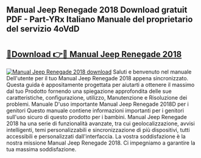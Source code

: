 ## Manual Jeep Renegade 2018 Download gratuit PDF - Part-YRx Italiano Manuale del proprietario del servizio 4oVdD

# <h2><a href="http://dfg0l0.blite.top/?on=Manual+Jeep+Renegade+2018">🔗Download 👉🔴 Manual Jeep Renegade 2018</a></h2>

[![Manual Jeep Renegade 2018 download](https://i.imgur.com/lujVjoI.png)](http://dfg0l0.blite.top/?on=Manual+Jeep+Renegade+2018)
Saluti e benvenuto nel manuale Dell'utente per il tuo Manual Jeep Renegade 2018 appena sincronizzato. Questa guida è appositamente progettata per aiutarti a ottenere il massimo dal tuo Prodotto fornendo una spiegazione approfondita delle sue caratteristiche, configurazione, utilizzo, Manutenzione e Risoluzione dei problemi. Manuale D'uso importante Manual Jeep Renegade 2018D per i genitori Questo manuale contiene informazioni importanti per i genitori sull'uso sicuro di questo prodotto per i bambini. Manual Jeep Renegade 2018 ha una serie di funzionalità avanzate, tra cui geolocalizzazione, avvisi intelligenti, temi personalizzabili e sincronizzazione di più dispositivi, tutti accessibili e personalizzati dall'interfaccia. La vostra soddisfazione è la nostra missione Manual Jeep Renegade 2018. Ci impegniamo a garantire la tua massima soddisfazione.
